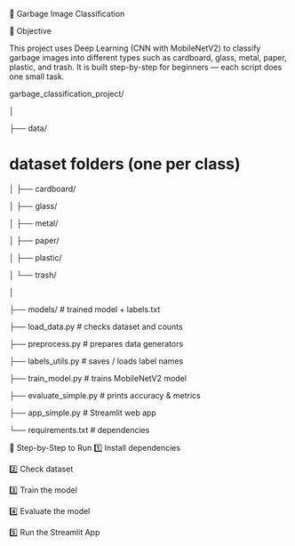 📘 Garbage Image Classification

🔹 Objective

This project uses Deep Learning (CNN with MobileNetV2) to classify garbage images into different types such as cardboard, glass, metal, paper, plastic, and trash.
It is built step-by-step for beginners — each script does one small task.

garbage_classification_project/

│

├── data/                 

# dataset folders (one per class)

│   ├── cardboard/

│   ├── glass/

│   ├── metal/

│   ├── paper/

│   ├── plastic/

│   └── trash/

│

├── models/               # trained model + labels.txt

├── load_data.py          # checks dataset and counts

├── preprocess.py         # prepares data generators

├── labels_utils.py       # saves / loads label names

├── train_model.py        # trains MobileNetV2 model

├── evaluate_simple.py    # prints accuracy & metrics

├── app_simple.py         # Streamlit web app

└── requirements.txt      # dependencies

🧠 Step-by-Step to Run
1️⃣ Install dependencies

2️⃣ Check dataset

3️⃣ Train the model

4️⃣ Evaluate the model

5️⃣ Run the Streamlit App
